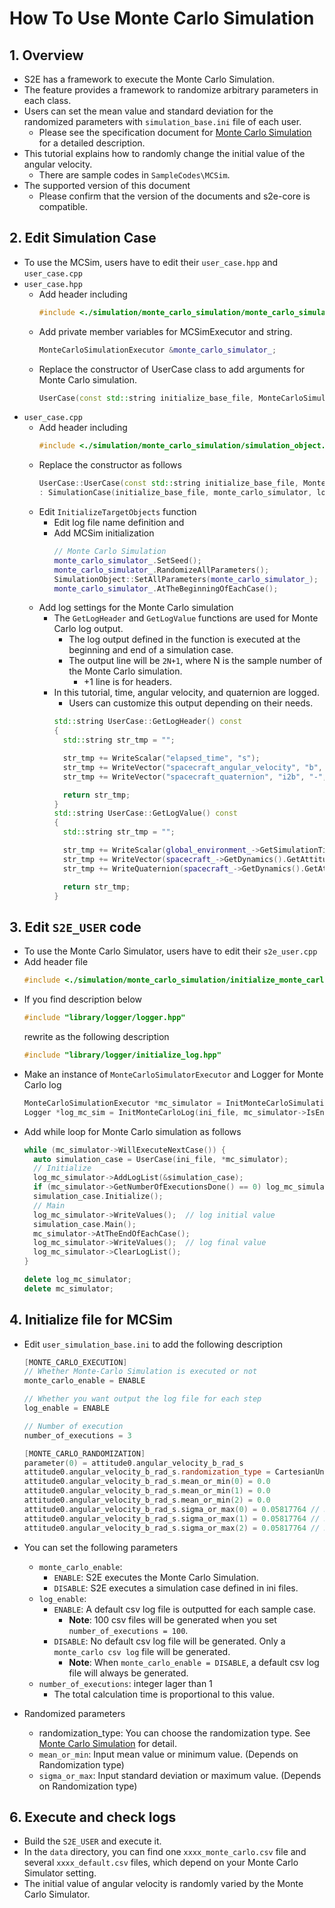 # How To Use Monte Carlo Simulation

## 1.  Overview

- S2E has a framework to execute the Monte Carlo Simulation.
- The feature provides a framework to randomize arbitrary parameters in each class. 
- Users can set the mean value and standard deviation for the randomized parameters with `simulation_base.ini` file of each user.
  - Please see the specification document for [Monte Carlo Simulation](../Specifications/Simulation/Spec_MonteCarloSimulation.md) for a detailed description.
- This tutorial explains how to randomly change the initial value of the angular velocity.
  - There are sample codes in `SampleCodes\MCSim`.
- The supported version of this document
  - Please confirm that the version of the documents and s2e-core is compatible.

## 2. Edit Simulation Case
- To use the MCSim, users have to edit their `user_case.hpp` and `user_case.cpp`
- `user_case.hpp`
  - Add header including
    ```c++
    #include <./simulation/monte_carlo_simulation/monte_carlo_simulation_executor.hpp>
    ```
  - Add private member variables for MCSimExecutor and string.
    ```c++
    MonteCarloSimulationExecutor &monte_carlo_simulator_;
    ```
  - Replace the constructor of UserCase class to add arguments for Monte Carlo simulation.
    ```c++
    UserCase(const std::string initialize_base_file, MonteCarloSimulationExecutor &monte_carlo_simulator, const std::string log_path);
    ```
- `user_case.cpp`
  - Add header including
    ```c++
    #include <./simulation/monte_carlo_simulation/simulation_object.hpp>
    ```
  - Replace the constructor as follows
    ```c++
    UserCase::UserCase(const std::string initialize_base_file, MonteCarloSimulationExecutor &monte_carlo_simulator, const std::string log_path)
    : SimulationCase(initialize_base_file, monte_carlo_simulator, log_path), monte_carlo_simulator_(monte_carlo_simulator) {}
    ```
  - Edit `InitializeTargetObjects` function
    - Edit log file name definition and       
    - Add MCSim initialization
      ```c++
      // Monte Carlo Simulation
      monte_carlo_simulator_.SetSeed();
      monte_carlo_simulator_.RandomizeAllParameters();
      SimulationObject::SetAllParameters(monte_carlo_simulator_);
      monte_carlo_simulator_.AtTheBeginningOfEachCase();
      ```  
  - Add log settings for the Monte Carlo simulation  
    - The `GetLogHeader` and `GetLogValue` functions are used for Monte Carlo log output.   
      - The log output defined in the function is executed at the beginning and end of a simulation case.  
      - The output line will be `2N+1`, where N is the sample number of the Monte Carlo simulation.
        - +1 line is for headers.
    - In this tutorial, time, angular velocity, and quaternion are logged.
      - Users can customize this output depending on their needs.
      ```c++
      std::string UserCase::GetLogHeader() const
      {
        std::string str_tmp = "";

        str_tmp += WriteScalar("elapsed_time", "s");
        str_tmp += WriteVector("spacecraft_angular_velocity", "b", "rad/s", 3);
        str_tmp += WriteVector("spacecraft_quaternion", "i2b", "-", 4);

        return str_tmp;
      }
      std::string UserCase::GetLogValue() const
      {
        std::string str_tmp = "";

        str_tmp += WriteScalar(global_environment_->GetSimulationTime().GetElapsedTime_s());
        str_tmp += WriteVector(spacecraft_->GetDynamics().GetAttitude().GetAngularVelocity_b_rad_s(), 3);
        str_tmp += WriteQuaternion(spacecraft_->GetDynamics().GetAttitude().GetQuaternion_i2b());

        return str_tmp;
      }
      ```

## 3. Edit `S2E_USER` code
- To use the Monte Carlo Simulator, users have to edit their `s2e_user.cpp`
- Add header file
  ```c++
  #include <./simulation/monte_carlo_simulation/initialize_monte_carlo_simulation.hpp>
  ```
- If you find description below
  ```c++
  #include "library/logger/logger.hpp"
  ```
  rewrite as the following description 
  ```c++
  #include "library/logger/initialize_log.hpp"
  ```
- Make an instance of `MonteCarloSimulatorExecutor` and Logger for Monte Carlo log
  ```c++
  MonteCarloSimulationExecutor *mc_simulator = InitMonteCarloSimulation(ini_file);
  Logger *log_mc_sim = InitMonteCarloLog(ini_file, mc_simulator->IsEnabled());
  ```
- Add while loop for Monte Carlo simulation as follows
  ```c++
  while (mc_simulator->WillExecuteNextCase()) {
    auto simulation_case = UserCase(ini_file, *mc_simulator);
    // Initialize
    log_mc_simulator->AddLogList(&simulation_case);
    if (mc_simulator->GetNumberOfExecutionsDone() == 0) log_mc_simulator->WriteHeaders();
    simulation_case.Initialize();
    // Main
    log_mc_simulator->WriteValues();  // log initial value
    simulation_case.Main();
    mc_simulator->AtTheEndOfEachCase();
    log_mc_simulator->WriteValues();  // log final value
    log_mc_simulator->ClearLogList();
  }

  delete log_mc_simulator;
  delete mc_simulator;
  ```

## 4. Initialize file for MCSim

- Edit `user_simulation_base.ini` to add the following description
  ```c++
  [MONTE_CARLO_EXECUTION]
  // Whether Monte-Carlo Simulation is executed or not
  monte_carlo_enable = ENABLE

  // Whether you want output the log file for each step
  log_enable = ENABLE

  // Number of execution
  number_of_executions = 3

  [MONTE_CARLO_RANDOMIZATION]
  parameter(0) = attitude0.angular_velocity_b_rad_s
  attitude0.angular_velocity_b_rad_s.randomization_type = CartesianUniform
  attitude0.angular_velocity_b_rad_s.mean_or_min(0) = 0.0
  attitude0.angular_velocity_b_rad_s.mean_or_min(1) = 0.0
  attitude0.angular_velocity_b_rad_s.mean_or_min(2) = 0.0
  attitude0.angular_velocity_b_rad_s.sigma_or_max(0) = 0.05817764 // 3-sigma = 10 [deg/s]
  attitude0.angular_velocity_b_rad_s.sigma_or_max(1) = 0.05817764 // 3-sigma = 10 [deg/s]
  attitude0.angular_velocity_b_rad_s.sigma_or_max(2) = 0.05817764 // 3-sigma = 10 [deg/s]
  ```
- You can set the following parameters
  - `monte_carlo_enable`:
    - `ENABLE`: S2E executes the Monte Carlo Simulation.
    - `DISABLE`: S2E executes a simulation case defined in ini files.  
  - `log_enable`:
    - `ENABLE`: A default csv log file is outputted for each sample case.
      - **Note**: 100 csv files will be generated when you set `number_of_executions = 100`.
    - `DISABLE`:  No default csv log file will be generated. Only a `monte_carlo csv log` file will be generated.
      - **Note**: When `monte_carlo_enable = DISABLE`, a default csv log file will always be generated.
  - `number_of_executions`: integer lager than 1
    - The total calculation time is proportional to this value.
  
- Randomized parameters
  - randomization_type: You can choose the randomization type. See [Monte Carlo Simulation](../Specifications/Simulation/Spec_MonteCarloSimulation.md) for detail.
  - `mean_or_min`: Input mean value or minimum value. (Depends on Randomization type)
  - `sigma_or_max`: Input standard deviation or maximum value. (Depends on Randomization type)

## 6. Execute and check logs

- Build the `S2E_USER` and execute it.
- In the `data` directory, you can find one `xxxx_monte_carlo.csv` file and several `xxxx_default.csv` files, which depend on your Monte Carlo Simulator setting.
- The initial value of angular velocity is randomly varied by the Monte Carlo Simulator.

